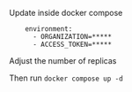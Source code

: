 Update inside docker compose 
```
    environment:
      - ORGANIZATION=*****
      - ACCESS_TOKEN=*****
```

Adjust the number of replicas

Then run ```docker compose up -d```